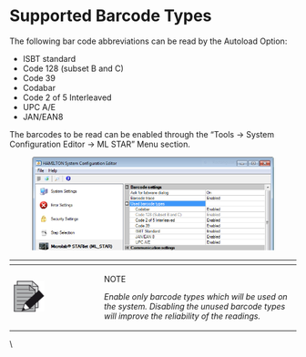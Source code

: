 # Supported Barcode Types

The following bar code abbreviations can be read by the Autoload Option:

* ISBT standard
* Code 128 (subset B and C)
* Code 39
* Codabar
* Code 2 of 5 Interleaved
* UPC A/E
* JAN/EAN8



The barcodes to be read can be enabled through the “Tools -> System Configuration Editor -> ML STAR” Menu section.

<figure><img src="../../.gitbook/assets/image (26) (1) (1).png" alt=""><figcaption></figcaption></figure>

<table data-header-hidden><thead><tr><th width="145"></th><th></th></tr></thead><tbody><tr><td><img src="../../.gitbook/assets/image (10) (1) (1) (1) (1) (1) (1) (1).png" alt="" data-size="original"></td><td><p>NOTE</p><p><em>Enable only barcode types which will be used on the system. Disabling the unused barcode types will improve the reliability of the readings.</em></p></td></tr></tbody></table>

\
